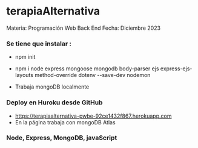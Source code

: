 # terapiaAlternativa
Materia: Programación Web Back End
Fecha: Diciembre 2023

### Se tiene que instalar :
- npm init
- npm i node express mongoose mongodb body-parser ejs express-ejs-layouts method-override dotenv --save-dev nodemon

- Trabaja mongoDB localmente

### Deploy en Huroku desde GitHub
- https://terapiaalternativa-pwbe-92ce1432f867.herokuapp.com
- En la página trabaja con mongoDB Atlas

### Node, Express, MongoDB, javaScript
